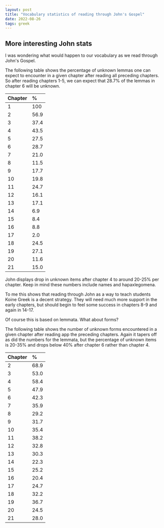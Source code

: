 ```yaml
---
layout: post
title: "Vocabulary statistics of reading through John's Gospel"
date: 2022-08-26 
tags: greek
---
```


## More interesting John stats

I was wondering what would happen to our vocabulary as we read through John's Gospel. 


The following table shows the percentage of unknown lemmas one can expect to encounter in a given chapter after reading all preceding chapters. So after reading chapters 1-5, we can expect that 28.7% of the lemmas in chapter 6 will be unknown.


|Chapter| % |
|:---|:---|
| 1 | 100 |
| 2 | 56.9 |
| 3 | 37.4 |
| 4 | 43.5 |
| 5 | 27.5 |
| 6 | 28.7 |
| 7 | 21.0 |
| 8 | 11.5 |
| 9 | 17.7 |
| 10 | 19.8 |
| 11 | 24.7 |
| 12 | 16.1 |
| 13 | 17.1 |
| 14 | 6.9 |
| 15 | 8.4 |
| 16 | 8.8 |
| 17 | 2.0 |
| 18 | 24.5 |
| 19 | 27.1 |
| 20 | 11.6 |
| 21 | 15.0 |



John displays drop in unknown items after chapter 4 to around 20-25% per chapter. Keep in mind these numbers include names and hapaxlegomena.

To me this shows that reading through John as a way to teach students Koine Greek is a decent strategy. They will need much more support in the early chapters, but should begin to feel some success in chapters 8-9 and again in 14-17. 

Of course this is based on lemmata. What about forms?

The following table shows the number of unknown forms encountered in a given chapter after reading app the preceding chapters. Again it tapers off as did the numbers for the lemmata, but the percentage of unknown items is 20-35% and drops below 40% after chapter 6 rather than chapter 4. 

|Chapter| % |
|:---|:---|
| 2 | 68.9 |
| 3 | 53.0 |
| 4 | 58.4 |
| 5 | 47.9 |
| 6 | 42.3 |
| 7 | 35.9 |
| 8 | 29.2 |
| 9 | 31.7 |
| 10 | 35.4 |
| 11 | 38.2 |
| 12 | 32.8 |
| 13 | 30.3 |
| 14 | 22.3 |
| 15 | 25.2 |
| 16 | 20.4 |
| 17 | 24.7 |
| 18 | 32.2 |
| 19 | 36.7 |
| 20 | 24.5 |
| 21 | 28.0 |